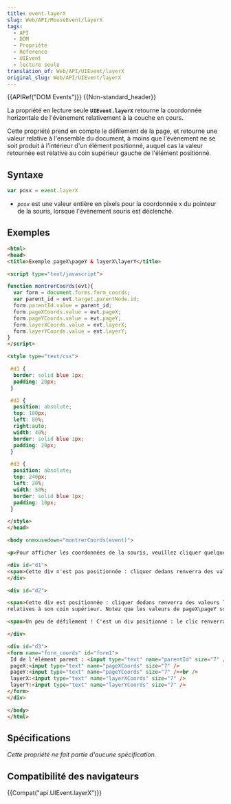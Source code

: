 ```yaml
---
title: event.layerX
slug: Web/API/MouseEvent/layerX
tags:
  - API
  - DOM
  - Propriété
  - Reference
  - UIEvent
  - lecture seule
translation_of: Web/API/UIEvent/layerX
original_slug: Web/API/UIEvent/layerX
---
```

{{APIRef("DOM Events")}} {{Non-standard_header}}

La propriété en lecture seule **`UIEvent.layerX`** retourne la coordonnée horizontale de l'évènement relativement à la couche en cours.

Cette propriété prend en compte le défilement de la page, et retourne une valeur relative à l'ensemble du document, à moins que l'évènement ne se soit produit à l'intérieur d'un élément positionné, auquel cas la valeur retournée est relative au coin supérieur gauche de l'élément positionné.

## **Syntaxe**

```js
var posx = event.layerX
```

- *`posx`* est une valeur entière en pixels pour la coordonnée x du pointeur de la souris, lorsque l'évènement souris est déclenché.

## **Exemples**

```html
<html>
<head>
<title>Exemple pageX\pageY & layerX\layerY</title>

<script type="text/javascript">

function montrerCoords(evt){
  var form = document.forms.form_coords;
  var parent_id = evt.target.parentNode.id;
  form.parentId.value = parent_id;
  form.pageXCoords.value = evt.pageX;
  form.pageYCoords.value = evt.pageY;
  form.layerXCoords.value = evt.layerX;
  form.layerYCoords.value = evt.layerY;
}
</script>

<style type="text/css">

 #d1 {
  border: solid blue 1px;
  padding: 20px;
 }

 #d2 {
  position: absolute;
  top: 180px;
  left: 80%;
  right:auto;
  width: 40%;
  border: solid blue 1px;
  padding: 20px;
 }

 #d3 {
  position: absolute;
  top: 240px;
  left: 20%;
  width: 50%;
  border: solid blue 1px;
  padding: 10px;
 }

</style>
</head>

<body onmousedown="montrerCoords(event)">

<p>Pour afficher les coordonnées de la souris, veuillez cliquer quelque part sur la page.</p>

<div id="d1">
<span>Cette div n'est pas positionnée : cliquer dedans renverra des valeurs layerX/layerY identiques à celles de pageX/PageY.</span>
</div>

<div id="d2">

<span>Cette div est positionnée : cliquer dedans renverra des valeurs layerX/layerY
relatives à son coin supérieur. Notez que les valeurs de pageX\pageY sont toujours relatives au document, ce qui inclue le défilement dans la page.</span>

<span>Un peu de défilement ! C'est un div positionné : le clic renverra des valeurs layerX/layerY relative à son coin supérieur gauche. Notez que les valeurs de pageX\pageY sont toujours relatives au document, ce qui inclue le défilement dans la page.</span>

</div>

<div id="d3">
<form name="form_coords" id="form1">
 Id de l'élément parent : <input type="text" name="parentId" size="7" /><br />
 pageX:<input type="text" name="pageXCoords" size="7" />
 pageY:<input type="text" name="pageYCoords" size="7" /><br />
 layerX:<input type="text" name="layerXCoords" size="7" />
 layerY:<input type="text" name="layerYCoords" size="7" />
</form>
</div>

</body>
</html>
```

## Spécifications

_Cette propriété ne fait partie d'aucune spécification._

## Compatibilité des navigateurs

{{Compat("api.UIEvent.layerX")}}

